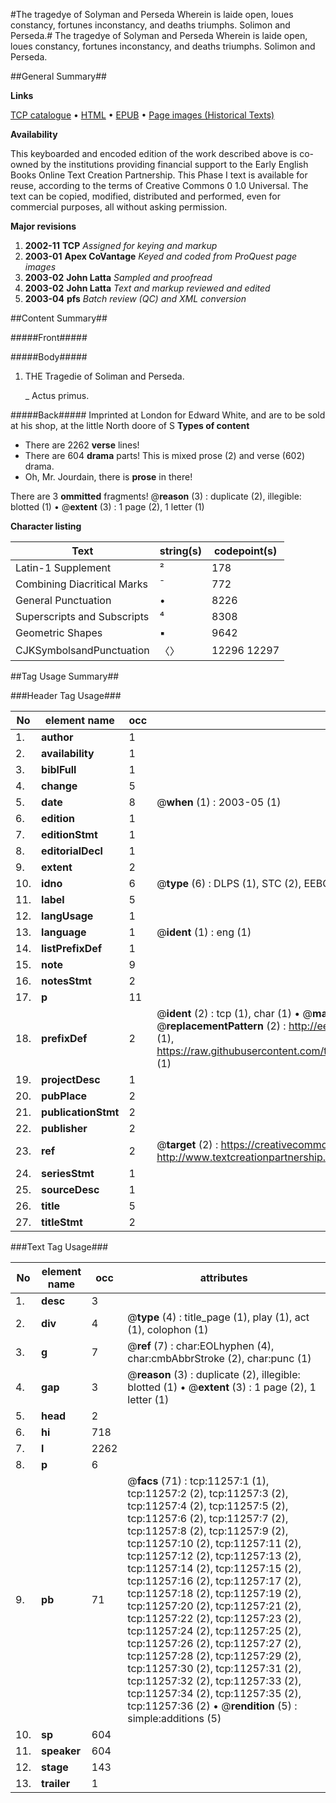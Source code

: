 #The tragedye of Solyman and Perseda Wherein is laide open, loues constancy, fortunes inconstancy, and deaths triumphs. Solimon and Perseda.#
The tragedye of Solyman and Perseda Wherein is laide open, loues constancy, fortunes inconstancy, and deaths triumphs.
Solimon and Perseda.

##General Summary##

**Links**

[TCP catalogue](http://www.ota.ox.ac.uk/tcp/)  • 
[HTML](http://tei.it.ox.ac.uk/tcp/Texts-HTML/free/A12/A12578.html)  • 
[EPUB](http://tei.it.ox.ac.uk/tcp/Texts-EPUB/free/A12/A12578.epub) • 
[Page images (Historical Texts)](https://data.historicaltexts.jisc.ac.uk/view?pubId=eebo-99846297e&pageId=eebo-99846297e-11257-1)

**Availability**

This keyboarded and encoded edition of the
	       work described above is co-owned by the institutions
	       providing financial support to the Early English Books
	       Online Text Creation Partnership. This Phase I text is
	       available for reuse, according to the terms of Creative
	       Commons 0 1.0 Universal. The text can be copied,
	       modified, distributed and performed, even for
	       commercial purposes, all without asking permission.

**Major revisions**

1. __2002-11__ __TCP__ *Assigned for keying and markup*
1. __2003-01__ __Apex CoVantage__ *Keyed and coded from ProQuest page images*
1. __2003-02__ __John Latta__ *Sampled and proofread*
1. __2003-02__ __John Latta__ *Text and markup reviewed and edited*
1. __2003-04__ __pfs__ *Batch review (QC) and XML conversion*

##Content Summary##

#####Front#####

#####Body#####

1. THE Tragedie of Soliman and Perseda.

    _ Actus primus.

#####Back#####
Imprinted at London for Edward White, and are to be sold at his shop, at the little North doore of S
**Types of content**

  * There are 2262 **verse** lines!
  * There are 604 **drama** parts! This is mixed prose (2) and verse (602) drama.
  * Oh, Mr. Jourdain, there is **prose** in there!

There are 3 **ommitted** fragments! 
 @__reason__ (3) : duplicate (2), illegible: blotted (1)  •  @__extent__ (3) : 1 page (2), 1 letter (1)

**Character listing**


|Text|string(s)|codepoint(s)|
|---|---|---|
|Latin-1 Supplement|²|178|
|Combining             Diacritical Marks|̄|772|
|General Punctuation|•|8226|
|Superscripts             and Subscripts|⁴|8308|
|Geometric Shapes|▪|9642|
|CJKSymbolsandPunctuation|〈〉|12296 12297|

##Tag Usage Summary##

###Header Tag Usage###

|No|element name|occ|attributes|
|---|---|---|---|
|1.|__author__|1||
|2.|__availability__|1||
|3.|__biblFull__|1||
|4.|__change__|5||
|5.|__date__|8| @__when__ (1) : 2003-05 (1)|
|6.|__edition__|1||
|7.|__editionStmt__|1||
|8.|__editorialDecl__|1||
|9.|__extent__|2||
|10.|__idno__|6| @__type__ (6) : DLPS (1), STC (2), EEBO-CITATION (1), PROQUEST (1), VID (1)|
|11.|__label__|5||
|12.|__langUsage__|1||
|13.|__language__|1| @__ident__ (1) : eng (1)|
|14.|__listPrefixDef__|1||
|15.|__note__|9||
|16.|__notesStmt__|2||
|17.|__p__|11||
|18.|__prefixDef__|2| @__ident__ (2) : tcp (1), char (1)  •  @__matchPattern__ (2) : ([0-9\-]+):([0-9IVX]+) (1), (.+) (1)  •  @__replacementPattern__ (2) : http://eebo.chadwyck.com/downloadtiff?vid=$1&page=$2 (1), https://raw.githubusercontent.com/textcreationpartnership/Texts/master/tcpchars.xml#$1 (1)|
|19.|__projectDesc__|1||
|20.|__pubPlace__|2||
|21.|__publicationStmt__|2||
|22.|__publisher__|2||
|23.|__ref__|2| @__target__ (2) : https://creativecommons.org/publicdomain/zero/1.0/ (1), http://www.textcreationpartnership.org/docs/. (1)|
|24.|__seriesStmt__|1||
|25.|__sourceDesc__|1||
|26.|__title__|5||
|27.|__titleStmt__|2||


###Text Tag Usage###

|No|element name|occ|attributes|
|---|---|---|---|
|1.|__desc__|3||
|2.|__div__|4| @__type__ (4) : title_page (1), play (1), act (1), colophon (1)|
|3.|__g__|7| @__ref__ (7) : char:EOLhyphen (4), char:cmbAbbrStroke (2), char:punc (1)|
|4.|__gap__|3| @__reason__ (3) : duplicate (2), illegible: blotted (1)  •  @__extent__ (3) : 1 page (2), 1 letter (1)|
|5.|__head__|2||
|6.|__hi__|718||
|7.|__l__|2262||
|8.|__p__|6||
|9.|__pb__|71| @__facs__ (71) : tcp:11257:1 (1), tcp:11257:2 (2), tcp:11257:3 (2), tcp:11257:4 (2), tcp:11257:5 (2), tcp:11257:6 (2), tcp:11257:7 (2), tcp:11257:8 (2), tcp:11257:9 (2), tcp:11257:10 (2), tcp:11257:11 (2), tcp:11257:12 (2), tcp:11257:13 (2), tcp:11257:14 (2), tcp:11257:15 (2), tcp:11257:16 (2), tcp:11257:17 (2), tcp:11257:18 (2), tcp:11257:19 (2), tcp:11257:20 (2), tcp:11257:21 (2), tcp:11257:22 (2), tcp:11257:23 (2), tcp:11257:24 (2), tcp:11257:25 (2), tcp:11257:26 (2), tcp:11257:27 (2), tcp:11257:28 (2), tcp:11257:29 (2), tcp:11257:30 (2), tcp:11257:31 (2), tcp:11257:32 (2), tcp:11257:33 (2), tcp:11257:34 (2), tcp:11257:35 (2), tcp:11257:36 (2)  •  @__rendition__ (5) : simple:additions (5)|
|10.|__sp__|604||
|11.|__speaker__|604||
|12.|__stage__|143||
|13.|__trailer__|1||
